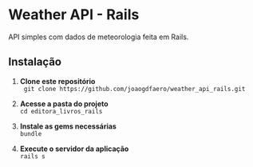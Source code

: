 # Weather API - Rails
API simples com dados de meteorologia feita em Rails.

## Instalação
1. **Clone este repositório**  
` git clone https://github.com/joaogdfaero/weather_api_rails.git`

2. **Acesse a pasta do projeto**  
` cd editora_livros_rails `

3. **Instale as gems necessárias**  
` bundle `

4. **Execute o servidor da aplicação**  
` rails s `
